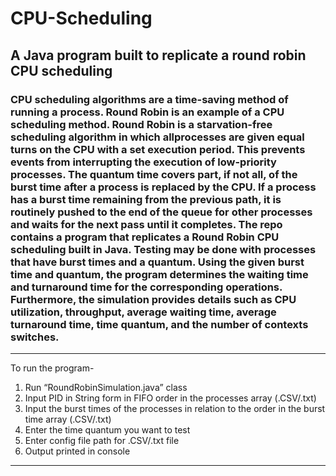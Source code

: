 # CPU-Scheduling
## A Java program built to replicate a round robin CPU scheduling

### CPU scheduling algorithms are a time-saving method of running a process. Round Robin is an example of a CPU scheduling method. Round Robin is a starvation-free scheduling algorithm in which allprocesses are given equal turns on the CPU with a set execution period. This prevents events from interrupting the execution of low-priority processes. The quantum time covers part, if not all, of the burst time after a process is replaced by the CPU. If a process has a burst time remaining from the previous path, it is routinely pushed to the end of the queue for other processes and waits for the next pass until it completes. The repo contains a program that replicates a Round Robin CPU scheduling built in Java. Testing may be done with processes that have burst times and a quantum. Using the given burst time and quantum, the program determines the waiting time and turnaround time for the corresponding operations. Furthermore, the simulation provides details such as CPU utilization, throughput, average waiting time, average turnaround time, time quantum, and the number of contexts switches.
-----------------------------------------------------------------------------------------------------------------------------------------
To run the program-
1. Run “RoundRobinSimulation.java” class
2. Input PID in String form in FIFO order in the processes array (.CSV/.txt)
3. Input the burst times of the processes in relation to the order in the burst time array (.CSV/.txt)
4. Enter the time quantum you want to test
5. Enter config file path for .CSV/.txt file
5. Output printed in console
-----------------------------------------------------------------------------------------------------------------------------------------
